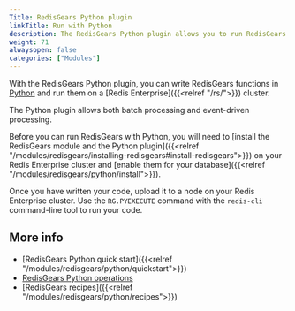 ```yaml
---
Title: RedisGears Python plugin
linkTitle: Run with Python
description: The RedisGears Python plugin allows you to run RedisGears functions with Python.
weight: 71
alwaysopen: false
categories: ["Modules"]
---
```


With the RedisGears Python plugin, you can write RedisGears functions in [Python](https://www.python.org/) and run them on a [Redis Enterprise]({{<relref "/rs/">}}) cluster.

The Python plugin allows both batch processing and event-driven processing.

Before you can run RedisGears with Python, you will need to [install the RedisGears module and the Python plugin]({{<relref "/modules/redisgears/installing-redisgears#install-redisgears">}}) on your Redis Enterprise cluster and [enable them for your database]({{<relref "/modules/redisgears/python/install">}}).

Once you have written your code, upload it to a node on your Redis Enterprise cluster. Use the `RG.PYEXECUTE` command with the `redis-cli` command-line tool to run your code.

## More info

- [RedisGears Python quick start]({{<relref "/modules/redisgears/python/quickstart">}})
- [RedisGears Python operations](http://oss.redis.com/redisgears/operations.html)
- [RedisGears recipes]({{<relref "/modules/redisgears/python/recipes">}})